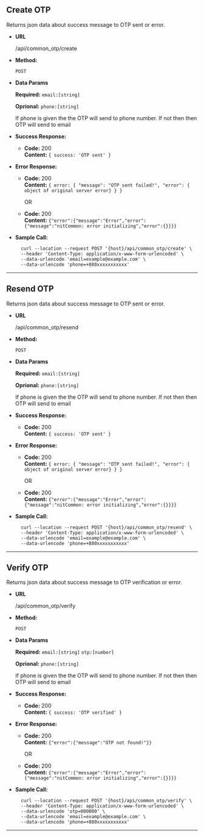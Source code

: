 **Create OTP**
----
  Returns json data about success message to OTP sent or error.

* **URL**

  /api/common_otp/create

* **Method:**

  `POST`
  

* **Data Params**

    **Required:**
    `email:[string]`

    **Oprional:**
    `phone:[string]`

  If phone is given the the OTP will send to phone number. If not then then OTP will send to email

* **Success Response:**

  * **Code:** 200 <br />
    **Content:** `{ success: 'OTP sent' }`
 
* **Error Response:**

  * **Code:** 200  <br />
    **Content:** `{
                    error: {
                        "message": "OTP sent failed!",
                        "error": { object of original server error}
                    }
                }`

    OR 

  * **Code:** 200  <br />
    **Content:** `{"error":{"message":"Error","error":{"message":"nitCommon: error initializing","error":{}}}}`



* **Sample Call:**

  ```
    curl --location --request POST '{host}/api/common_otp/create' \
    --header 'Content-Type: application/x-www-form-urlencoded' \
    --data-urlencode 'email=example@example.com' \
    --data-urlencode 'phone=+880xxxxxxxxxxx'
  ```
----


**Resend OTP**
----
 Returns json data about success message to OTP sent or error.

* **URL**

  /api/common_otp/resend

* **Method:**

  `POST`
  

* **Data Params**

    **Required:**
    `email:[string]`

    **Oprional:**
    `phone:[string]`

  If phone is given the the OTP will send to phone number. If not then then OTP will send to email

* **Success Response:**

  * **Code:** 200 <br />
    **Content:** `{ success: 'OTP sent' }`
 
* **Error Response:**

  * **Code:** 200  <br />
    **Content:** `{
                    error: {
                        "message": "OTP sent failed!",
                        "error": { object of original server error}
                    }
                }`
    
    OR

  * **Code:** 200  <br />
    **Content:** `{"error":{"message":"Error","error":{"message":"nitCommon: error initializing","error":{}}}}`

* **Sample Call:**

  ```
    curl --location --request POST '{host}/api/common_otp/resend' \
    --header 'Content-Type: application/x-www-form-urlencoded' \
    --data-urlencode 'email=example@example.com' \
    --data-urlencode 'phone=+880xxxxxxxxxxx'
  ```
----
  

**Verify OTP**
----
 Returns json data about success message to OTP verification or error.

* **URL**

  /api/common_otp/verify

* **Method:**

  `POST`
  

* **Data Params**

    **Required:**
    `email:[string]`
    `otp:[number]`

    **Oprional:**
    `phone:[string]`

  If phone is given the the OTP will send to phone number. If not then then OTP will send to email

* **Success Response:**

  * **Code:** 200 <br />
    **Content:** `{ success: 'OTP verified' }`
 
* **Error Response:**

  * **Code:** 200  <br />
    **Content:** `{"error":{"message":"OTP not found!"}}`


    OR

  * **Code:** 200  <br />
    **Content:** `{"error":{"message":"Error","error":{"message":"nitCommon: error initializing","error":{}}}}`

* **Sample Call:**

  ```
    curl --location --request POST '{host}/api/common_otp/verify' \
    --header 'Content-Type: application/x-www-form-urlencoded' \
    --data-urlencode 'otp=000000' \
    --data-urlencode 'email=example@example.com' \
    --data-urlencode 'phone=+880xxxxxxxxxxx'
  ```
----